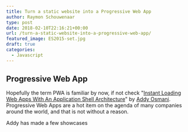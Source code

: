 ```yaml
---
title: Turn a static website into a Progressive Web App
author: Raymon Schouwenaar
type: post
date: 2018-02-10T22:16:21+00:00
url: /turn-a-static-website-into-a-progressive-web-app/
featured_image: ES2015-set.jpg
draft: true
categories:
  - Javascript
---
```


## Progressive Web App

Hopefully the term PWA is familiar by now, if not check "[Instant Loading Web Apps With An Application Shell Architecture](https://medium.com/google-developers/instant-loading-web-apps-with-an-application-shell-architecture-7c0c2f10c73)" by [Addy Osmani](https://addyosmani.com). Progressive Web Apps are a hot item on the agenda of many companies around the world, and that is not without a reason.

Addy has made a few showcases
